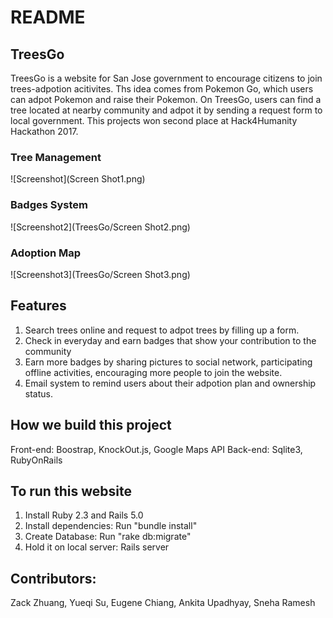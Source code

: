 # README

## TreesGo
TreesGo is a website for San Jose government to encourage citizens to join trees-adpotion acitivites.
Ths idea comes from Pokemon Go, which users can adpot Pokemon and raise their Pokemon. On TreesGo, users can find a tree located at nearby community and adpot it by sending a request form to local government.
This projects won second place at Hack4Humanity Hackathon 2017. 

### Tree Management
 ![Screenshot](Screen Shot1.png)


### Badges System
 ![Screenshot2](TreesGo/Screen Shot2.png)

### Adoption Map
 ![Screenshot3](TreesGo/Screen Shot3.png)


## Features
1. Search trees online and request to adpot trees by filling up a form. 
2. Check in everyday and earn badges that show your contribution to the community
3. Earn more badges by sharing pictures to social network, participating offline activities, encouraging more people to join the website. 
4. Email system to remind users about their adpotion plan and ownership status. 

## How we build this project
Front-end: Boostrap, KnockOut.js, Google Maps API
Back-end: Sqlite3, RubyOnRails

## To run this website
  1. Install Ruby 2.3 and Rails 5.0
  2. Install dependencies: Run "bundle install" 
  3. Create Database: Run "rake db:migrate"
  4. Hold it on local server: Rails server 
  
## Contributors:
  Zack Zhuang, Yueqi Su, Eugene Chiang, Ankita Upadhyay, Sneha Ramesh


